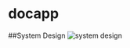 # docapp
##System Design
<img src='![system_design](https://github.com/osamamahmoud2/docapp/assets/140035818/51d2fa8f-7f5d-4a68-90ff-b360d5b29a1d)
' alt='system design'>

